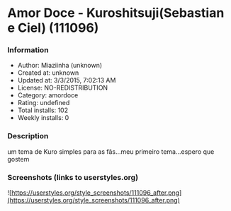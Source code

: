 # Amor Doce - Kuroshitsuji(Sebastian e Ciel) (111096)

### Information
- Author: Miaziinha (unknown)
- Created at: unknown
- Updated at: 3/3/2015, 7:02:13 AM
- License: NO-REDISTRIBUTION
- Category: amordoce
- Rating: undefined
- Total installs: 102
- Weekly installs: 0


### Description
um tema de Kuro simples para as fãs...meu primeiro tema...espero que gostem


### Screenshots (links to userstyles.org)
![https://userstyles.org/style_screenshots/111096_after.png](https://userstyles.org/style_screenshots/111096_after.png)


